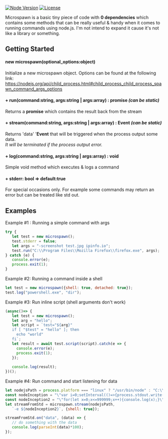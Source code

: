 [![Node Version](https://img.shields.io/badge/node.js%20-%3E%3D9.0.0-brightgreen.svg)](https://nodejs.org/en/download/current/)
[![License](https://img.shields.io/badge/license-GPL-blue.svg)](https://www.gnu.org/licenses/gpl-3.0.en.html)

Microspawn is a basic tiny piece of code with **0 dependencies** which contains some methods that can be
really useful & handy when it comes to running commands using node.js. I'm not intend to
expand it cause it's not like a library or something.


## Getting Started
#### new microspawn(optional_options:object)
Initialize a new microspawn object. Options can be found at the following link: https://nodejs.org/api/child_process.html#child_process_child_process_spawn_command_args_options

#### + run(command:string, args:string | args:array) : promise *(can be static)*
Returns a **promise** which contains the result back from the stream

#### + stream(command:string, args:string | args:array) : Event *(can be static)*
Returns 'data' '**Event** that will be triggered when the process output some data.   
*It will be terminated if the process output error.*

#### + log(command:string, args:string | args:array) : void 
Simple void method which executes & logs a command

#### + stderr: bool => default:true
For special occasions only. For example some commands may return an error but can be treated like std out.

## Examples
Example #1 : Running a simple command with args
```javascript
try {
   let test = new microspawn();
   test.stderr = false;
   let args = "-screenshot test.jpg ipinfo.io";
   test.run("C:\\Program Files\\Mozilla Firefox\\firefox.exe", args);
} catch (e) {
   console.error(e);
   process.exit(1);
}
```
Example #2: Running a command inside a shell

```javascript
let test = new microspawn({shell: true, detached: true});
test.log("powershell.exe", "dir");
```

Example #3: Run inline script (shell arguments don't work)
```javascript
(async()=> {  
   let test = new microspawn();
   let arg = "hello";
   let script = `test="${arg}"
   if [ "$test" = "hello" ]; then
     echo "world"
   fi`;
   let result = await test.script(script).catch(e => {
     console.error(e);
     process.exit(1);
   });
   
   console.log(result);
})();
```

Example #4: Run command and start listening for data
```javascript
let nodejsPath = process.platform === "linux" ? "/usr/bin/node" : "C:\\node.exe";
const nodeInception = "\"var i=0;setInterval(()=>{process.stdout.write(i.toString());i++},1000);\"";
const nodeInception2 = "\"for(let x=0;x<=999999;x++){console.log(x);}\"";
let streamFromStd = microspawn.stream(nodejsPath,
   `-e ${nodeInception2}`, {shell: true});

streamFromStd.on("data", (data) => {
   // do something with the data
   console.log(parseInt(data)*100);
});
```
